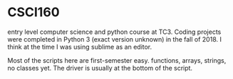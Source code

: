 # CSCI160
entry level computer science and python course at TC3.  Coding projects were completed in Python 3 (exact version unknown) in the fall of 2018. I think at the time I was using sublime as an editor.

Most of the scripts here are first-semester easy. functions, arrays, strings, no classes yet. The driver is usually at the bottom of the script.
